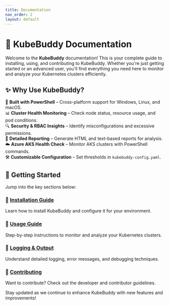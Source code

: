 ```yaml
---
title: Documentation
nav_order: 2
layout: default
---
```


# 📖 KubeBuddy Documentation

Welcome to the **KubeBuddy** documentation! This is your complete guide to installing, using, and contributing to KubeBuddy. Whether you're just getting started or an advanced user, you'll find everything you need here to monitor and analyze your Kubernetes clusters efficiently.

## ✨ Why Use KubeBuddy?

🚀 **Built with PowerShell** – Cross-platform support for Windows, Linux, and macOS.  
📊 **Cluster Health Monitoring** – Check node status, resource usage, and pod conditions.  
🔍 **Security & RBAC Insights** – Identify misconfigurations and excessive permissions.  
📜 **Detailed Reporting** – Generate HTML and text-based reports for analysis.  
☁️ **Azure AKS Health Check** – Monitor AKS clusters with PowerShell commands.  
🛠️ **Customizable Configuration** – Set thresholds in `kubebuddy-config.yaml`.

## 📌 Getting Started
Jump into the key sections below:

### 🔹 [Installation Guide](docs/installation)
Learn how to install KubeBuddy and configure it for your environment.

### 🔹 [Usage Guide](docs/usage)
Step-by-step instructions to monitor and analyze your Kubernetes clusters.

### 🔹 [Logging & Output](docs/logging-output)
Understand detailed logging, error messages, and debugging techniques.

### 🔹 [Contributing](docs/contributing)
Want to contribute? Check out the developer and contributor guidelines.

Stay updated as we continue to enhance KubeBuddy with new features and improvements!

